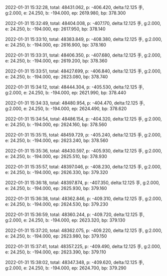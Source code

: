 2022-01-31 15:32:28, total: 48431.062, p: -406.420, delta:12.125 手, g:2.000, e: 24.250, b: -194.000, ep: 2619.980, bp: 378.300

2022-01-31 15:32:49, total: 48404.008, p: -407.170, delta:12.125 手, g:2.000, e: 24.250, b: -194.000, ep: 2617.950, bp: 378.140

2022-01-31 15:33:10, total: 48383.849, p: -408.380, delta:12.125 手, g:2.000, e: 24.250, b: -194.000, ep: 2616.900, bp: 378.160

2022-01-31 15:33:31, total: 48406.350, p: -407.680, delta:12.125 手, g:2.000, e: 24.250, b: -194.000, ep: 2619.200, bp: 378.360

2022-01-31 15:33:51, total: 48427.699, p: -406.840, delta:12.125 手, g:2.000, e: 24.250, b: -194.000, ep: 2623.080, bp: 378.740

2022-01-31 15:34:12, total: 48444.304, p: -405.530, delta:12.125 手, g:2.000, e: 24.250, b: -194.000, ep: 2621.990, bp: 378.440

2022-01-31 15:34:33, total: 48480.954, p: -404.470, delta:12.125 手, g:2.000, e: 24.250, b: -194.000, ep: 2624.490, bp: 378.620

2022-01-31 15:34:54, total: 48486.154, p: -404.320, delta:12.125 手, g:2.000, e: 24.250, b: -194.000, ep: 2624.160, bp: 378.560

2022-01-31 15:35:15, total: 48459.729, p: -405.240, delta:12.125 手, g:2.000, e: 24.250, b: -194.000, ep: 2623.240, bp: 378.560

2022-01-31 15:35:36, total: 48430.597, p: -405.930, delta:12.125 手, g:2.000, e: 24.250, b: -194.000, ep: 2625.510, bp: 378.930

2022-01-31 15:35:57, total: 48397.046, p: -408.230, delta:12.125 手, g:2.000, e: 24.250, b: -194.000, ep: 2626.330, bp: 379.320

2022-01-31 15:36:18, total: 48397.874, p: -407.350, delta:12.125 手, g:2.000, e: 24.250, b: -194.000, ep: 2625.930, bp: 379.160

2022-01-31 15:36:38, total: 48362.846, p: -409.310, delta:12.125 手, g:2.000, e: 24.250, b: -194.000, ep: 2624.530, bp: 379.230

2022-01-31 15:36:59, total: 48360.244, p: -409.720, delta:12.125 手, g:2.000, e: 24.250, b: -194.000, ep: 2623.320, bp: 379.130

2022-01-31 15:37:20, total: 48362.075, p: -409.220, delta:12.125 手, g:2.000, e: 24.250, b: -194.000, ep: 2623.980, bp: 379.150

2022-01-31 15:37:41, total: 48357.225, p: -409.490, delta:12.125 手, g:2.000, e: 24.250, b: -194.000, ep: 2623.390, bp: 379.110

2022-01-31 15:38:02, total: 48347.348, p: -409.620, delta:12.125 手, g:2.000, e: 24.250, b: -194.000, ep: 2624.700, bp: 379.290